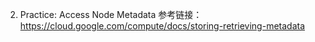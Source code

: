 
2. Practice: Access Node Metadata
参考链接：
https://cloud.google.com/compute/docs/storing-retrieving-metadata